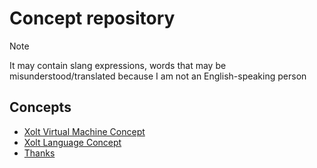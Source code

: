 # Concept repository
>[!NOTE] 
>It may contain slang expressions, words that may be misunderstood/translated because I am not an English-speaking person

## Concepts

- [Xolt Virtual Machine Concept](concept/xvm/xvm.md)
- [Xolt Language Concept](concept/xolt/xolt.md)
- [Thanks](concept/THANKS.md)
